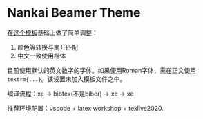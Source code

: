 # Nankai Beamer Theme

在[这个模板](https://github.com/Trinkle23897/THU-Beamer-Theme)基础上做了简单调整：

1. 颜色等转换与南开匹配
2. 中文一致使用楷体

目前使用默认的英文数字的字体。如果使用Roman字体，需在正文使用`textrm{...}`。该设置未加入模板文件之中。

编译流程：xe -> bibtex(不是biber) -> xe -> xe

推荐环境配置：vscode + latex workshop + texlive2020. 